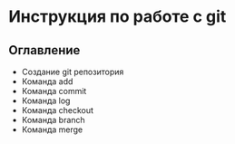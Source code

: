 # Инструкция по работе с git 
## Оглавление
* Создание git репозитория
* Команда add
* Команда commit
* Команда log
* Команда checkout
* Команда branch
* Команда merge

